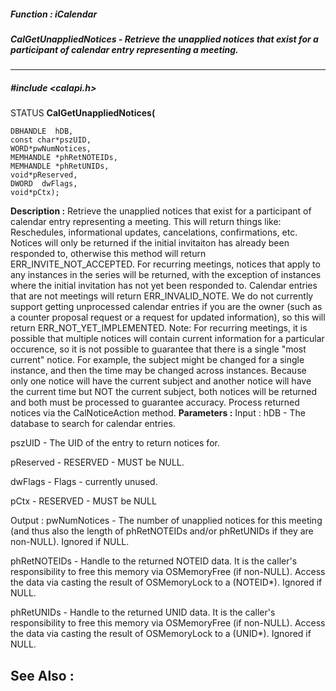 ##### Function : iCalendar
##### CalGetUnappliedNotices - Retrieve the unapplied notices that exist for a participant of calendar entry representing a meeting.
---
##### #include <calapi.h>
STATUS **CalGetUnappliedNotices(**

	DBHANDLE  hDB,
	const char*pszUID,
	WORD*pwNumNotices,
	MEMHANDLE *phRetNOTEIDs,
	MEMHANDLE *phRetUNIDs,
	void*pReserved,
	DWORD  dwFlags,
	void*pCtx);
**Description :**
Retrieve the unapplied notices that exist for a participant of calendar entry 
representing a meeting.
This will return things like: Reschedules, informational updates, cancelations, 
confirmations, etc.
Notices will only be returned if the initial invitaiton has already been 
responded to, otherwise this method will return ERR_INVITE_NOT_ACCEPTED.
For recurring meetings, notices that apply to any instances in the series will 
be returned, with the exception of instances where the initial invitation has 
not yet been responded to.
Calendar entries that are not meetings will return ERR_INVALID_NOTE.
We do not currently support getting unprocessed calendar entries if you are the 
owner (such as a counter proposal request or a request for updated 
information), so this will return ERR_NOT_YET_IMPLEMENTED.
Note: For recurring meetings, it is possible that multiple notices will contain 
current information for a particular occurence, so it is not possible to 
guarantee that there is a single "most current" notice.  For example, the 
subject might be changed for a single instance, and then the time may be 
changed across instances.  Because only one notice will have the current 
subject and another notice will have the current time but NOT the current 
subject, both notices will be returned and both must be processed to guarantee 
accuracy.  Process returned notices via the CalNoticeAction method.
**Parameters :**
Input :
hDB  -  The database to search for calendar entries.

pszUID  -  The UID of the entry to return notices for.

pReserved  -  RESERVED - MUST be NULL.

dwFlags  -  Flags - currently unused.

pCtx  -  RESERVED - MUST be NULL

Output :
pwNumNotices  -  The number of unapplied notices for this meeting (and thus also the length of phRetNOTEIDs and/or phRetUNIDs if they are non-NULL). Ignored if NULL.

phRetNOTEIDs  -  Handle to the returned NOTEID data.  It is the caller's responsibility to free this memory via OSMemoryFree (if non-NULL). Access the data via casting the result of OSMemoryLock to a (NOTEID*). Ignored if NULL.

phRetUNIDs  -  Handle to the returned UNID data.  It is the caller's responsibility to free this memory via OSMemoryFree (if non-NULL). Access the data via casting the result of OSMemoryLock to a (UNID*). Ignored if NULL.

**See Also :**
[](D:/md_files/.md)
---
